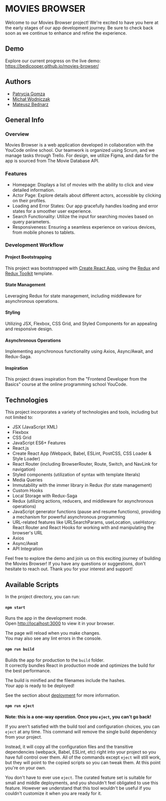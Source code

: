# **MOVIES BROWSER**

Welcome to our Movies Browser project! We're excited to have you here at the early stages of our app development journey. Be sure to check back soon as we continue to enhance and refine the experience.

## Demo
Explore our current progress on the live demo: https://bedicooper.github.io/movies-browser/

## Authors
- [Patrycja Gomza](https://github.com/patrycja-gomza)
- [Michał Wodniczak](https://github.com/widmo200)
- [Mateusz Bednarz](https://github.com/bedicooper)

## General Info
### Overview
Movies Browser is a web application developed in collaboration with the YouCode online school. Our teamwork is organized using Scrum, and we manage tasks through Trello. For design, we utilize Figma, and data for the app is sourced from The Movie Database API.

### Features
- Homepage: Displays a list of movies with the ability to click and view detailed information.
- Actor Page: Explore details about different actors, accessible by clicking on their profiles.
- Loading and Error States: Our app gracefully handles loading and error states for a smoother user experience.
- Search Functionality: Utilize the input for searching movies based on query parameters.
- Responsiveness: Ensuring a seamless experience on various devices, from mobile phones to tablets.

### Development Workflow
#### Project Bootstrapping
This project was bootstrapped with [Create React App](https://github.com/facebook/create-react-app), using the [Redux](https://redux.js.org/) and [Redux Toolkit](https://redux-toolkit.js.org/) template.

#### State Management
Leveraging Redux for state management, including middleware for asynchronous operations.

#### Styling
Utilizing JSX, Flexbox, CSS Grid, and Styled Components for an appealing and responsive design.

#### Asynchronous Operations
Implementing asynchronous functionality using Axios, Async/Await, and Redux-Saga.

#### Inspiration 
This project draws inspiration from the "Frontend Developer from the Basics" course at the online programming school YouCode.

## Technologies
This project incorporates a variety of technologies and tools, including but not limited to:
- JSX (JavaScript XML) 
- Flexbox 
- CSS Grid
- JavaScript ES6+ Features
- React.js
- Create React App (Webpack, Babel, ESLint, PostCSS, CSS Loader & Style Loader)
- React Router (including BrowserRouter, Route, Switch, and NavLink for navigation)
- Styled components (utilization of syntax with template literals)
- Media Queries
- Immutability with the immer library in Redux (for state management)
- Custom Hooks
- Local Storage with Redux-Saga
- Redux (utilizing actions, reducers, and middleware for asynchronous operations) 
- JavaScript generator functions (pause and resume functions), providing a mechanism for powerful asynchronous programming 
- URL-related features like URLSearchParams, useLocation, useHistory: React Router and React Hooks for working with and manipulating the browser's URL
- Axios
- Async/Await
- API Integration

Feel free to explore the demo and join us on this exciting journey of building the Movies Browser! If you have any questions or suggestions, don't hesitate to reach out. Thank you for your interest and support!

## Available Scripts
In the project directory, you can run:

#### `npm start`
Runs the app in the development mode.\
Open [http://localhost:3000](http://localhost:3000) to view it in your browser.

The page will reload when you make changes.\
You may also see any lint errors in the console.

#### `npm run build`
Builds the app for production to the `build` folder.\
It correctly bundles React in production mode and optimizes the build for the best performance.

The build is minified and the filenames include the hashes.\
Your app is ready to be deployed!

See the section about [deployment](https://facebook.github.io/create-react-app/docs/deployment) for more information.

#### `npm run eject`
**Note: this is a one-way operation. Once you `eject`, you can't go back!**

If you aren't satisfied with the build tool and configuration choices, you can `eject` at any time. This command will remove the single build dependency from your project.

Instead, it will copy all the configuration files and the transitive dependencies (webpack, Babel, ESLint, etc) right into your project so you have full control over them. All of the commands except `eject` will still work, but they will point to the copied scripts so you can tweak them. At this point you're on your own.

You don't have to ever use `eject`. The curated feature set is suitable for small and middle deployments, and you shouldn't feel obligated to use this feature. However we understand that this tool wouldn't be useful if you couldn't customize it when you are ready for it.
